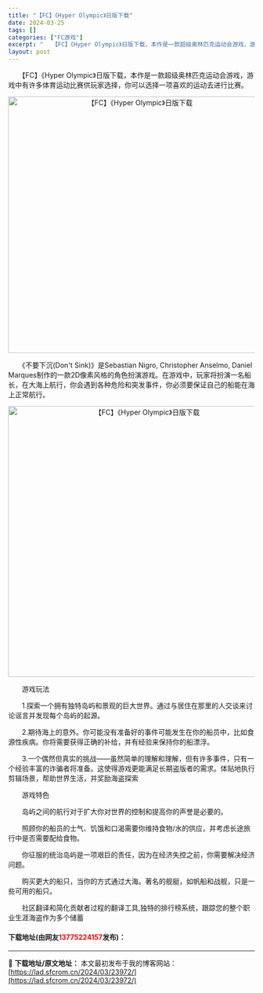 ```yaml
---
title: "【FC】《Hyper Olympic》日版下载"
date: 2024-03-25
tags: []
categories: ["FC游戏"]
excerpt: "　　【FC】《Hyper Olympic》日版下载，本作是一款超级奥林匹克运动会游戏，游戏中有许多体育运动比赛供玩家选择，你可以选择一项喜欢的运动去进行比赛。 　　《不要下沉(Don&#039;t Sink)》是Sebastian Nigro, Christopher Anselmo, Daniel &hellip;"
layout: post
---
```


 <p>　　【FC】《Hyper Olympic》日版下载，本作是一款超级奥林匹克运动会游戏，游戏中有许多体育运动比赛供玩家选择，你可以选择一项喜欢的运动去进行比赛。</p> <p align="center"><img align="" border="0" src="https://lad.sfcrom.cn/wp-content/uploads/2024/03/20240325_660193260b4be.png" width="523" alt="【FC】《Hyper Olympic》日版下载" /></p> <p>　　《不要下沉(Don&#39;t Sink)》是Sebastian Nigro, Christopher Anselmo, Daniel Marques制作的一款2D像素风格的角色扮演游戏。在游戏中，玩家将扮演一名船长，在大海上航行，你会遇到各种危险和突发事件，你必须要保证自己的船能在海上正常航行。</p> <p align="center"><img align="" border="0" src="https://lad.sfcrom.cn/wp-content/uploads/2024/03/20240325_66019327189b6.png" width="552" alt="【FC】《Hyper Olympic》日版下载" /></p> <p>　　游戏玩法</p> <p>　　1.探索一个拥有独特岛屿和景观的巨大世界。通过与居住在那里的人交谈来讨论谣言并发现每个岛屿的起源。</p> <p>　　2.期待海上的意外。你可能没有准备好的事件可能发生在你的船员中，比如食源性疾病。你将需要获得正确的补给，并有经验来保持你的船漂浮。</p> <p>　　3.一个偶然但真实的挑战&mdash;&mdash;虽然简单的理解和理解，但有许多事件，只有一个经验丰富的诈骗者将准备。这使得游戏更能满足长期盗版者的需求。体贴地执行剪辑场景，帮助世界生活，并奖励海盗探索</p> <p>　　游戏特色</p> <p>　　岛屿之间的航行对于扩大你对世界的控制和提高你的声誉是必要的。</p> <p>　　照顾你的船员的士气、饥饿和口渴需要你维持食物/水的供应，并考虑长途旅行中是否需要配给食物。</p> <p>　　你征服的统治岛屿是一项艰巨的责任，因为在经济失控之前，你需要解决经济问题。</p> <p>　　购买更大的船只，当你的方式通过大海。著名的舰艇，如帆船和战舰，只是一些可用的船只。</p> <p>　　社区翻译和简化贡献者过程的翻译工具,独特的排行榜系统，跟踪您的整个职业生涯海盗作为多个储蓄</p> <p><h4>下载地址(由网友<font color="red">13775224157</font>发布)：</h4></p> 

---
📖 **下载地址/原文地址：** 本文最初发布于我的博客网站：[https://lad.sfcrom.cn/2024/03/23972/](https://lad.sfcrom.cn/2024/03/23972/)
